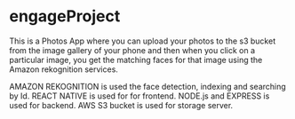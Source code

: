 # engageProject

This is a Photos App where you can upload your photos to the s3 bucket from the image gallery of your phone and then when you click on a particular image, you get the matching faces for that image using the Amazon rekognition services.

AMAZON REKOGNITION is used the face detection, indexing and searching by Id.
REACT NATIVE is used for for frontend.
NODE.js and EXPRESS is used for backend.
AWS S3 bucket is used for storage server.


